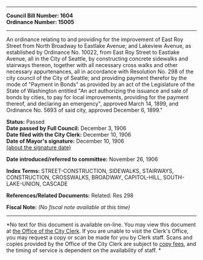 * * * * *  
  
**Council Bill Number: [](#h0)[](#h2)1604**   
**Ordinance Number: 15005**  
  
* * * * *  
  
An ordinance relating to and providing for the improvement of East Roy Street from North Broadway to Eastlake Avenue; and Lakeview Avenue, as established by Ordinance No. 10022, from East Roy Street to Eastlake Avenue, all in the City of Seattle, by constructing concrete sidewalks and stairways thereon, together with all necessary cross walks and other necessary appurtenances, all in accordance with Resolution No. 298 of the city council of the City of Seattle; and providing payment therefor by the mode of "Payment in Bonds" as provided by an act of the Legislature of the State of Washington entitled "An act authorizing the issuance and sale of bonds by cities, to pay for local improvements, providing for the payment thereof, and declaring an emergency", approved March 14, 1899, and Ordinance No. 5693 of said city, approved December 6, 1899."  
  
**Status:** Passed   
**Date passed by Full Council:** December 3, 1906   
**Date filed with the City Clerk:** December 10, 1906   
**Date of Mayor's signature:** December 10, 1906   
[(about the signature date)](/~public/approvaldate.htm)   
  
  
**Date introduced/referred to committee:** November 26, 1906   
  
**Index Terms:** STREET-CONSTRUCTION, SIDEWALKS, STAIRWAYS, CONSTRUCTION, CROSSWALKS, BROADWAY, CAPITOL-HILL, SOUTH-LAKE-UNION, CASCADE  
  
**References/Related Documents:** Related: Res 298  
  
**Fiscal Note:** *(No fiscal note available at this time)*  
  
* * * * *  
  
*No text for this document is available on-line. You may view this document at [the Office of the City Clerk](http://www.seattle.gov/leg/clerk/contactUs.htm). If you are unable to visit the Clerk's Office, you may request a copy or scan be made for you by Clerk staff. Scans and copies provided by the Office of the City Clerk are subject to [copy fees](http://clerk.seattle.gov/~public/clerkfees.htm), and the timing of service is dependent on the availability of staff. *  
  
  
